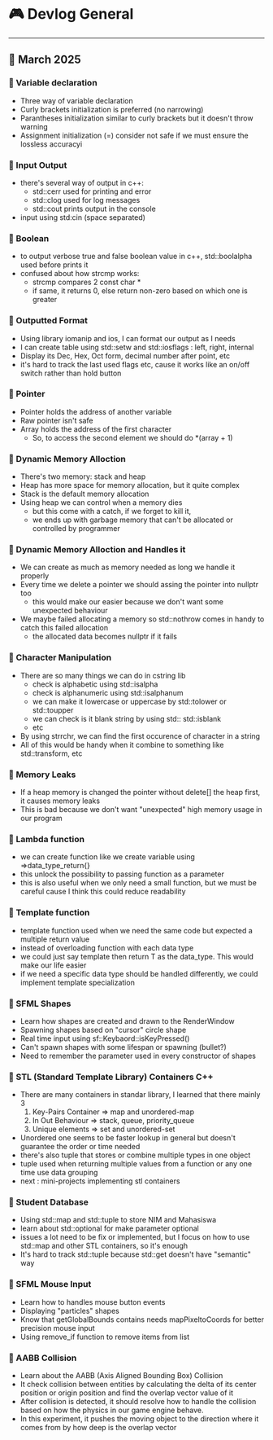 # 🎮 Devlog General

---

## 🌟 March 2025

### 🚀 Variable declaration

- Three way of variable declaration
- Curly brackets initialization is preferred (no narrowing)
- Parantheses initialization similar to curly brackets but it doesn't throw warning
- Assignment initialization (=) consider not safe if we must ensure the lossless accuracyi

### 🚀 Input Output

- there's several way of output in c++:
  - std::cerr used for printing and error
  - std::clog used for log messages
  - std::cout prints output in the console
- input using std:cin (space separated)

### 🚀 Boolean

- to output verbose true and false boolean value in c++, std::boolalpha used before prints it
- confused about how strcmp works:
  - strcmp compares 2 const char \*
  - if same, it returns 0, else return non-zero based on which one is greater

### 🚀 Outputted Format

- Using library iomanip and ios, I can format our output as I needs
- I can create table using std::setw and std::iosflags : left, right, internal
- Display its Dec, Hex, Oct form, decimal number after point, etc
- it's hard to track the last used flags etc, cause it works like an on/off switch rather than hold button

### 🚀 Pointer

- Pointer holds the address of another variable
- Raw pointer isn't safe
- Array holds the address of the first character
  - So, to access the second element we should do \*(array + 1)

### 🚀 Dynamic Memory Alloction

- There's two memory: stack and heap
- Heap has more space for memory allocation, but it quite complex
- Stack is the default memory allocation
- Using heap we can control when a memory dies
  - but this come with a catch, if we forget to kill it,
  - we ends up with garbage memory that can't be allocated or controlled by programmer

### 🚀 Dynamic Memory Alloction and Handles it

- We can create as much as memory needed as long we handle it properly
- Every time we delete a pointer we should assing the pointer into nullptr too
  - this would make our easier because we don't want some unexpected behaviour
- We maybe failed allocating a memory so std::nothrow comes in handy to catch this failed allocation
  - the allocated data becomes nullptr if it fails

### 🚀 Character Manipulation

- There are so many things we can do in cstring lib
  - check is alphabetic using std::isalpha
  - check is alphanumeric using std::isalphanum
  - we can make it lowercase or uppercase by std::tolower or std::toupper
  - we can check is it blank string by using std:: std::isblank
  - etc
- By using strrchr, we can find the first occurence of character in a string
- All of this would be handy when it combine to something like std::transform, etc

### 🚀 Memory Leaks

- If a heap memory is changed the pointer without delete[] the heap first, it causes memory leaks
- This is bad because we don't want "unexpected" high memory usage in our program

### 🚀 Lambda function

- we can create function like we create variable using []()=>data_type_return{}
- this unlock the possibility to passing function as a parameter
- this is also useful when we only need a small function, but we must be careful cause I think this could reduce
  readability

### 🚀 Template function

- template function used when we need the same code but expected a multiple return value
- instead of overloading function with each data type
- we could just say template <typename T> then return T as the data_type. This would make our life easier
- if we need a specific data type should be handled differently, we could implement template specialization

### 🚀 SFML Shapes

- Learn how shapes are created and drawn to the RenderWindow
- Spawning shapes based on "cursor" circle shape
- Real time input using sf::Keybaord::isKeyPressed()
- Can't spawn shapes with some lifespan or spawning (bullet?)
- Need to remember the parameter used in every constructor of shapes

### 🚀 STL (Standard Template Library) Containers C++

- There are many containers in standar library, I learned that there mainly 3
  1. Key-Pairs Container => map and unordered-map
  2. In Out Behaviour => stack, queue, priority_queue
  3. Unique elements => set and unordered-set
- Unordered one seems to be faster lookup in general but doesn't guarantee the order or time needed
- there's also tuple that stores or combine multiple types in one object
- tuple used when returning multiple values from a function or any one time use data grouping
- next : mini-projects implementing stl containers

### 🚀 Student Database

- Using std::map and std::tuple to store NIM and Mahasiswa
- learn about std::optional for make parameter optional
- issues a lot need to be fix or implemented, but I focus on how to use std::map and other STL containers, so it's enough
- It's hard to track std::tuple because std::get doesn't have "semantic" way

### 🚀 SFML Mouse Input

- Learn how to handles mouse button events
- Displaying "particles" shapes
- Know that getGlobalBounds contains needs mapPixeltoCoords for better precision mouse input
- Using remove_if function to remove items from list

### 🚀 AABB Collision

- Learn about the AABB (Axis Aligned Bounding Box) Collision
- It check collision between entities by calculating the delta of its center position or origin position and find the overlap vector value of it
- After collision is detected, it should resolve how to handle the collision based on how the physics in our game engine behave.
- In this experiment, it pushes the moving object to the direction where it comes from by how deep is the overlap vector
